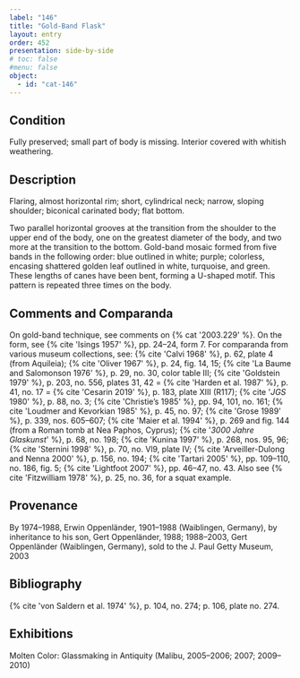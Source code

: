 ```yaml
---
label: "146"
title: "Gold-Band Flask"
layout: entry
order: 452
presentation: side-by-side
# toc: false
#menu: false 
object:
  - id: "cat-146"
---
```


## Condition

Fully preserved; small part of body is missing. Interior covered with whitish weathering.

## Description

Flaring, almost horizontal rim; short, cylindrical neck; narrow, sloping shoulder; biconical carinated body; flat bottom.

Two parallel horizontal grooves at the transition from the shoulder to the upper end of the body, one on the greatest diameter of the body, and two more at the transition to the bottom. Gold-band mosaic formed from five bands in the following order: blue outlined in white; purple; colorless, encasing shattered golden leaf outlined in white, turquoise, and green. These lengths of canes have been bent, forming a U-shaped motif. This pattern is repeated three times on the body.

## Comments and Comparanda

On gold-band technique, see comments on {% cat '2003.229' %}. On the form, see {% cite 'Isings 1957' %}, pp. 24–24, form 7. For comparanda from various museum collections, see: {% cite 'Calvi 1968' %}, p. 62, plate 4 (from Aquileia); {% cite 'Oliver 1967' %}, p. 24, fig. 14, 15; {% cite 'La Baume and Salomonson 1976' %}, p. 29, no. 30, color table III; {% cite 'Goldstein 1979' %}, p. 203, no. 556, plates 31, 42 = {% cite 'Harden et al. 1987' %}, p. 41, no. 17 = {% cite 'Cesarin 2019' %}, p. 183, plate XIII (R117); {% cite '*JGS* 1980' %}, p. 88, no. 3; {% cite 'Christie’s 1985' %}, pp. 94, 101, no. 161; {% cite 'Loudmer and Kevorkian 1985' %}, p. 45, no. 97; {% cite 'Grose 1989' %}, p. 339, nos. 605–607; {% cite 'Maier et al. 1994' %}, p. 269 and fig. 144 (from a Roman tomb at Nea Paphos, Cyprus); {% cite '*3000 Jahre Glaskunst*' %}, p. 68, no. 198; {% cite 'Kunina 1997' %}, p. 268, nos. 95, 96; {% cite 'Sternini 1998' %}, p. 70, no. Vl9, plate IV; {% cite 'Arveiller-Dulong and Nenna 2000' %}, p. 156, no. 194; {% cite 'Tartari 2005' %}, pp. 109–110, no. 186, fig. 5; {% cite 'Lightfoot 2007' %}, pp. 46–47, no. 43. Also see {% cite 'Fitzwilliam 1978' %}, p. 25, no. 36, for a squat example.

## Provenance

By 1974–1988, Erwin Oppenländer, 1901–1988 (Waiblingen, Germany), by inheritance to his son, Gert Oppenländer, 1988; 1988–2003, Gert Oppenländer (Waiblingen, Germany), sold to the J. Paul Getty Museum, 2003

## Bibliography

{% cite 'von Saldern et al. 1974' %}, p. 104, no. 274; p. 106, plate no. 274.

## Exhibitions

Molten Color: Glassmaking in Antiquity (Malibu, 2005–2006; 2007; 2009–2010)